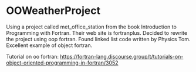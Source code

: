 # OOWeatherProject
Using a project called met_office_station from the book Introduction to Programming with Fortran.
Their web site is fortranplus. Decided to rewrite the project using oop fortran.
Found linked list code written by Physics Tom. Excellent example of object fortran.

Tutorial on oo fortran: https://fortran-lang.discourse.group/t/tutorials-on-object-oriented-programming-in-fortran/3052
